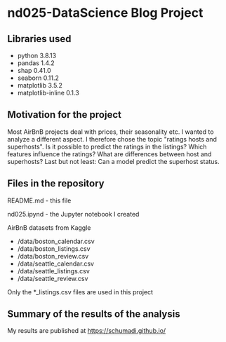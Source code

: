 # nd025-DataScience Blog Project

## Libraries used
* python                    3.8.13
* pandas                    1.4.2
* shap                      0.41.0
* seaborn                   0.11.2
* matplotlib                3.5.2
* matplotlib-inline         0.1.3 

## Motivation for the project
Most AirBnB projects deal with prices, their seasonality etc. I wanted to analyze a different aspect. I therefore chose the topic "ratings hosts and superhosts". Is it possible to predict the ratings in the listings? Which features influence the ratings? What are differences between host and superhosts? Last but not least: Can a model predict the superhost status.

## Files in the repository

README.md - this file

nd025.ipynd - the Jupyter notebook I created

AirBnB datasets from Kaggle
* /data/boston_calendar.csv
* /data/boston_listings.csv
* /data/boston_review.csv
* /data/seattle_calendar.csv
* /data/seattle_listings.csv
* /data/seattle_review.csv

Only the *_listings.csv files are used in this project

## Summary of the results of the analysis

My results are published at https://schumadi.github.io/
